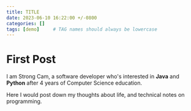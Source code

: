 ```yaml
---
title: TITLE
date: 2023-06-10 16:22:00 +/-0800
categories: []
tags: [demo]     # TAG names should always be lowercase
---
```



# First Post
I am Strong Cam, a software developer who's interested in **Java** and  **Python** after 4 years of Computer Science education.

Here I would post down my thoughts about life, and technical notes on programming.
